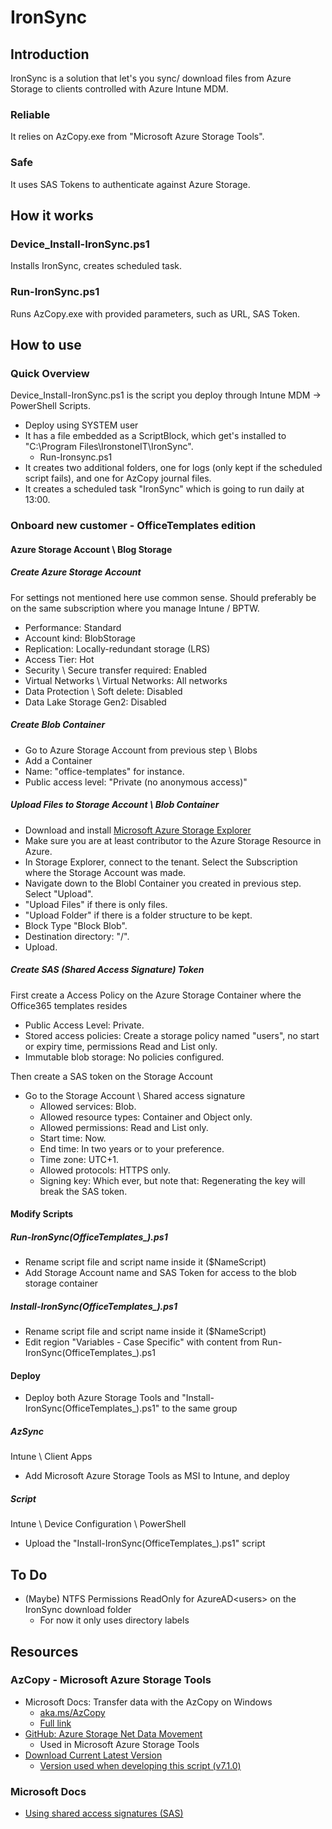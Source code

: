 # IronSync


## Introduction
IronSync is a solution that let's you sync/ download files from Azure Storage to clients controlled with Azure Intune MDM.
### Reliable
It relies on AzCopy.exe from "Microsoft Azure Storage Tools".
### Safe 
It uses SAS Tokens to authenticate against Azure Storage.


## How it works
### Device_Install-IronSync.ps1
Installs IronSync, creates scheduled task.
### Run-IronSync.ps1
Runs AzCopy.exe with provided parameters, such as URL, SAS Token.


## How to use
### Quick Overview
Device_Install-IronSync.ps1 is the script you deploy through Intune MDM -> PowerShell Scripts.
* Deploy using SYSTEM user
* It has a file embedded as a ScriptBlock, which get's installed to "C:\Program Files\IronstoneIT\IronSync".
  * Run-Ironsync.ps1
* It creates two additional folders, one for logs (only kept if the scheduled script fails), and one for AzCopy journal files.
* It creates a scheduled task "IronSync" which is going to run daily at 13:00.

### Onboard new customer - OfficeTemplates edition
#### Azure Storage Account \ Blog Storage
##### Create Azure Storage Account
For settings not mentioned here use common sense. Should preferably be on the same subscription where you manage Intune / BPTW.
* Performance: Standard
* Account kind: BlobStorage
* Replication: Locally-redundant storage (LRS)
* Access Tier: Hot
* Security \ Secure transfer required: Enabled
* Virtual Networks \ Virtual Networks: All networks
* Data Protection \ Soft delete: Disabled
* Data Lake Storage Gen2: Disabled

##### Create Blob Container
* Go to Azure Storage Account from previous step \ Blobs
* Add a Container
 * Name: "office-templates" for instance.
 * Public access level: "Private (no anonymous access)"

##### Upload Files to Storage Account \ Blob Container
* Download and install [Microsoft Azure Storage Explorer](https://docs.microsoft.com/en-us/azure/vs-azure-tools-storage-explorer-relnotes)
* Make sure you are at least contributor to the Azure Storage Resource in Azure.
* In Storage Explorer, connect to the tenant. Select the Subscription where the Storage Account was made.
* Navigate down to the Blobl Container you created in previous step. Select "Upload".
 * "Upload Files" if there is only files.
 * "Upload Folder" if there is a folder structure to be kept.
 * Block Type "Block Blob".
 * Destination directory: "/".
* Upload.

##### Create SAS (Shared Access Signature) Token
First create a Access Policy on the Azure Storage Container where the Office365 templates resides
* Public Access Level: Private.
* Stored access policies: Create a storage policy named "users", no start or expiry time, permissions Read and List only.
* Immutable blob storage: No policies configured.

Then create a SAS token on the Storage Account
* Go to the Storage Account \ Shared access signature
  * Allowed services: Blob.
  * Allowed resource types: Container and Object only.
  * Allowed permissions: Read and List only.
  * Start time: Now.
  * End time: In two years or to your preference.
  * Time zone: UTC+1.
  * Allowed protocols: HTTPS only.
  * Signing key: Which ever, but note that: Regenerating the key will break the SAS token.

#### Modify Scripts
##### Run-IronSync(OfficeTemplates_<company>).ps1
* Rename script file and script name inside it ($NameScript)
* Add Storage Account name and SAS Token for access to the blob storage container
##### Install-IronSync(OfficeTemplates_<customer>).ps1
* Rename script file and script name inside it ($NameScript)
* Edit region "Variables - Case Specific" with content from Run-IronSync(OfficeTemplates_<company>).ps1
#### Deploy
* Deploy both Azure Storage Tools and "Install-IronSync(OfficeTemplates_<customer>).ps1" to the same group
##### AzSync
Intune \ Client Apps
* Add Microsoft Azure Storage Tools as MSI to Intune, and deploy
##### Script
Intune \ Device Configuration \ PowerShell
* Upload the "Install-IronSync(OfficeTemplates_<customer>).ps1" script


## To Do
* (Maybe) NTFS Permissions ReadOnly for AzureAD\<users> on the IronSync download folder
  * For now it only uses directory labels

## Resources
### AzCopy - Microsoft Azure Storage Tools
* Microsoft Docs: Transfer data with the AzCopy on Windows
  * [aka.ms/AzCopy](https://aka.ms/AzCopy)
  * [Full link](https://docs.microsoft.com/en-us/azure/storage/common/storage-use-azcopy)
* [GitHub: Azure Storage Net Data Movement](https://github.com/Azure/azure-storage-net-data-movement)
  * Used in Microsoft Azure Storage Tools
* [Download Current Latest Version](http://aka.ms/downloadazcopy)
  * [Version used when developing this script (v7.1.0)](https://azcopy.azureedge.net/azcopy-7-1-0/MicrosoftAzureStorageTools.msi)
### Microsoft Docs
* [Using shared access signatures (SAS)](https://docs.microsoft.com/en-us/azure/storage/common/storage-dotnet-shared-access-signature-part-1)
